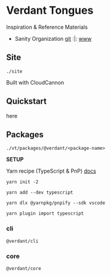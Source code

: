 # Verdant Tongues

Inspiration & Reference Materials

- Sanity Organization [git](https://github.com/sanity-io/sanity) :|: [www](https://www.sanity.io/)


## Site

`./site`

Built with CloudCannon

## Quickstart

here

## Packages

`./vt/packages/@verdant/<package-name>`

**SETUP** 

Yarn recipe (TypeScript & PnP) [docs](https://yarnpkg.com/getting-started/recipes#typescript--pnp-quick-start)

`yarn init -2`

`yarn add --dev typescript`

`yarn dlx @yarnpkg/pnpify --sdk vscode`

`yarn plugin import typescript`

### cli

`@verdant/cli`

### core

`@verdant/core`